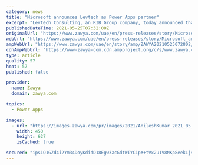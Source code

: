 ```yaml
---
category: news
title: "Microsoft announces Levtech as Power Apps partner"
excerpt: "Levtech Consulting, an RIB Group company, today announced that it has extended its partnership with Microsoft to be a certified Power Apps Partner - demonstrating its ability to build custom and value-added solutions for its customers globally. Levtech ..."
publishedDateTime: 2021-05-25T07:32:00Z
originalUrl: "https://www.zawya.com/uae/en/press-releases/story/Microsoft_announces_Levtech_as_Power_Apps_partner-ZAWYA20210525072802/"
webUrl: "https://www.zawya.com/uae/en/press-releases/story/Microsoft_announces_Levtech_as_Power_Apps_partner-ZAWYA20210525072802/"
ampWebUrl: "https://www.zawya.com/uae/en/story/amp/ZAWYA20210525072802/"
cdnAmpWebUrl: "https://www-zawya-com.cdn.ampproject.org/c/s/www.zawya.com/uae/en/story/amp/ZAWYA20210525072802/"
type: article
quality: 57
heat: 57
published: false

provider:
  name: Zawya
  domain: zawya.com

topics:
  - Power Apps

images:
  - url: "https://images.zawya.com/pr/images/2021/AnileshKumar_2021_05_25.JPG"
    width: 450
    height: 627
    isCached: true

secured: "ips1Q1GZd4i2Ym34DoyKdidD18Egw3XcGdtWIYC1pX+tVx2u1V8NKp8eekLjsKULkqEWi94RdECjaK5vOjurW+WC2DHaYiJr/VoZcYSFt1fc3V2XUvNN7w2oDzvRoyiHo4W74h0Yn68BHKh4Ewp/wwsQIHe0IYIQGd8XncknKmIS/HClsudku3Ac1vmotUvNwNmdfZZd958jcnDHR21GJPgwrRY7svcpuM9CdIbbHq0LZq34PKVu91T1YSrHoatShYhf2Ldo/w/M319dXSMNSnJNaEibwcR3GfI7qRXsgQ8WDMmpP1rLMVzQJr8BMM34CUyAiP0q+y/66YTIcqEIpDZNx+QWS7Eo5c+f5fxbUZ4=;qqJbBFt2MxQLbGo7kJEvbQ=="
---
```


